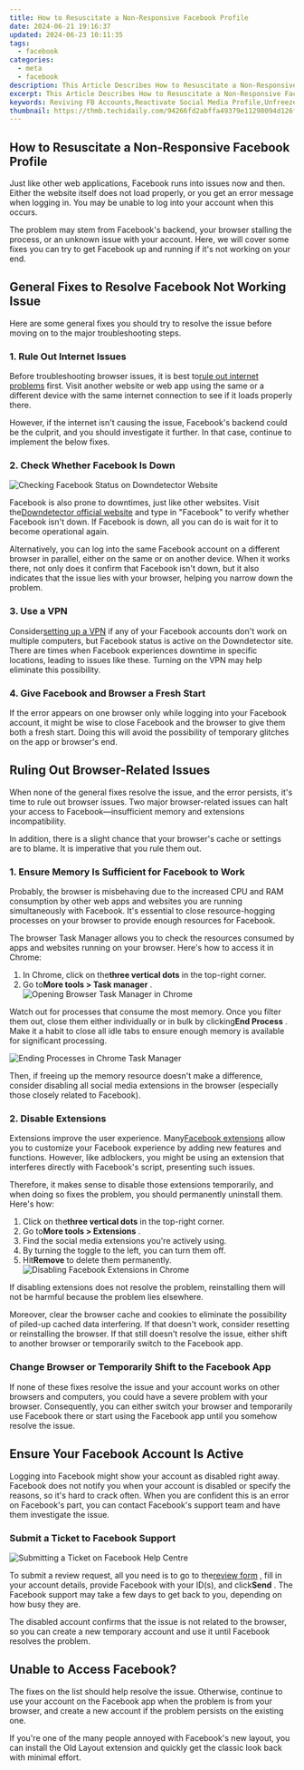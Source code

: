 ```yaml
---
title: How to Resuscitate a Non-Responsive Facebook Profile
date: 2024-06-21 19:16:37
updated: 2024-06-23 10:11:35
tags:
  - facebook
categories:
  - meta
  - facebook
description: This Article Describes How to Resuscitate a Non-Responsive Facebook Profile
excerpt: This Article Describes How to Resuscitate a Non-Responsive Facebook Profile
keywords: Reviving FB Accounts,Reactivate Social Media Profile,Unfreeze Facebook,Restore Inactive User,Resuscitate Online Identity,Breathe Life Into Fb Profile,Rejuvenate Non-Active FB
thumbnail: https://thmb.techidaily.com/94266fd2abffa49379e11298094d126f869b761cee72b14ccd455aec2a0df5c4.jpg
---
```


## How to Resuscitate a Non-Responsive Facebook Profile

 Just like other web applications, Facebook runs into issues now and then. Either the website itself does not load properly, or you get an error message when logging in. You may be unable to log into your account when this occurs.

 The problem may stem from Facebook's backend, your browser stalling the process, or an unknown issue with your account. Here, we will cover some fixes you can try to get Facebook up and running if it's not working on your end.

## General Fixes to Resolve Facebook Not Working Issue

 Here are some general fixes you should try to resolve the issue before moving on to the major troubleshooting steps.

### 1\. Rule Out Internet Issues

 Before troubleshooting browser issues, it is best to[rule out internet problems](http://www.makeuseof.com/how-to-fix-internet-connection/) first. Visit another website or web app using the same or a different device with the same internet connection to see if it loads properly there.

 However, if the internet isn't causing the issue, Facebook's backend could be the culprit, and you should investigate it further. In that case, continue to implement the below fixes.

### 2\. Check Whether Facebook Is Down

![Checking Facebook Status on Downdetector Website](https://static1.makeuseofimages.com/wordpress/wp-content/uploads/2022/03/1-Checking-Facebook-Status-on-Downdetector-Website.jpg)

 Facebook is also prone to downtimes, just like other websites. Visit the[Downdetector official website](https://downdetector.com) and type in "Facebook" to verify whether Facebook isn't down. If Facebook is down, all you can do is wait for it to become operational again.

 Alternatively, you can log into the same Facebook account on a different browser in parallel, either on the same or on another device. When it works there, not only does it confirm that Facebook isn't down, but it also indicates that the issue lies with your browser, helping you narrow down the problem.

### 3\. Use a VPN

 Consider[setting up a VPN](https://www.makeuseof.com/how-to-set-up-vpn-windows-11/) if any of your Facebook accounts don't work on multiple computers, but Facebook status is active on the Downdetector site. There are times when Facebook experiences downtime in specific locations, leading to issues like these. Turning on the VPN may help eliminate this possibility.

### 4\. Give Facebook and Browser a Fresh Start

 If the error appears on one browser only while logging into your Facebook account, it might be wise to close Facebook and the browser to give them both a fresh start. Doing this will avoid the possibility of temporary glitches on the app or browser's end.

## Ruling Out Browser-Related Issues

 When none of the general fixes resolve the issue, and the error persists, it's time to rule out browser issues. Two major browser-related issues can halt your access to Facebook—insufficient memory and extensions incompatibility.

 In addition, there is a slight chance that your browser's cache or settings are to blame. It is imperative that you rule them out.

### 1\. Ensure Memory Is Sufficient for Facebook to Work

 Probably, the browser is misbehaving due to the increased CPU and RAM consumption by other web apps and websites you are running simultaneously with Facebook. It's essential to close resource-hogging processes on your browser to provide enough resources for Facebook.

 The browser Task Manager allows you to check the resources consumed by apps and websites running on your browser. Here's how to access it in Chrome:

1. In Chrome, click on the**three vertical dots** in the top-right corner.
2. Go to**More tools > Task manager** .  
![Opening Browser Task Manager in Chrome](https://static1.makeuseofimages.com/wordpress/wp-content/uploads/2022/03/15-Opening-Browser-Task-Manager-in-Chrome.jpg)

 Watch out for processes that consume the most memory. Once you filter them out, close them either individually or in bulk by clicking**End Process** . Make it a habit to close all idle tabs to ensure enough memory is available for significant processing.

![Ending Processes in Chrome Task Manager](https://static1.makeuseofimages.com/wordpress/wp-content/uploads/2022/03/2-Ending-Processes-in-Chrome-Task-Manager.jpg)

 Then, if freeing up the memory resource doesn't make a difference, consider disabling all social media extensions in the browser (especially those closely related to Facebook).

### 2\. Disable Extensions

 Extensions improve the user experience. Many[Facebook extensions](https://www.makeuseof.com/tag/15-extensions-transform-facebook-experience/) allow you to customize your Facebook experience by adding new features and functions. However, like adblockers, you might be using an extension that interferes directly with Facebook's script, presenting such issues.

 Therefore, it makes sense to disable those extensions temporarily, and when doing so fixes the problem, you should permanently uninstall them. Here's how:

1. Click on the**three vertical dots** in the top-right corner.
2. Go to**More tools > Extensions** .
3. Find the social media extensions you're actively using.
4. By turning the toggle to the left, you can turn them off.
5. Hit**Remove** to delete them permanently.  
![Disabling Facebook Extensions in Chrome](https://static1.makeuseofimages.com/wordpress/wp-content/uploads/2022/03/3-Disabling-Facebook-Extensions-in-Chrome.jpg)

 If disabling extensions does not resolve the problem, reinstalling them will not be harmful because the problem lies elsewhere.

 Moreover, clear the browser cache and cookies to eliminate the possibility of piled-up cached data interfering. If that doesn't work, consider resetting or reinstalling the browser. If that still doesn't resolve the issue, either shift to another browser or temporarily switch to the Facebook app.

### Change Browser or Temporarily Shift to the Facebook App

 If none of these fixes resolve the issue and your account works on other browsers and computers, you could have a severe problem with your browser. Consequently, you can either switch your browser and temporarily use Facebook there or start using the Facebook app until you somehow resolve the issue.

## Ensure Your Facebook Account Is Active

 Logging into Facebook might show your account as disabled right away. Facebook does not notify you when your account is disabled or specify the reasons, so it's hard to crack often. When you are confident this is an error on Facebook's part, you can contact Facebook's support team and have them investigate the issue.

### Submit a Ticket to Facebook Support

![Submitting a Ticket on Facebook Help Centre](https://static1.makeuseofimages.com/wordpress/wp-content/uploads/2022/03/4-Submitting-a-Ticket-on-Facebook-Help-Centre.jpg)

 To submit a review request, all you need is to go to the[review form](https://web.facebook.com/help/contact/260749603972907) , fill in your account details, provide Facebook with your ID(s), and click**Send** . The Facebook support may take a few days to get back to you, depending on how busy they are.

 The disabled account confirms that the issue is not related to the browser, so you can create a new temporary account and use it until Facebook resolves the problem.

## Unable to Access Facebook?

 The fixes on the list should help resolve the issue. Otherwise, continue to use your account on the Facebook app when the problem is from your browser, and create a new account if the problem persists on the existing one.

 If you're one of the many people annoyed with Facebook's new layout, you can install the Old Layout extension and quickly get the classic look back with minimal effort.


<ins class="adsbygoogle"
     style="display:block"
     data-ad-format="autorelaxed"
     data-ad-client="ca-pub-7571918770474297"
     data-ad-slot="1223367746"></ins>



<ins class="adsbygoogle"
     style="display:block"
     data-ad-client="ca-pub-7571918770474297"
     data-ad-slot="8358498916"
     data-ad-format="auto"
     data-full-width-responsive="true"></ins>
